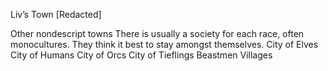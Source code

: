 Liv’s Town
[Redacted]

Other nondescript towns
There is usually a society for each race, often monocultures. They think it best to stay amongst themselves.
City of Elves
City of Humans
City of Orcs
City of Tieflings
Beastmen Villages